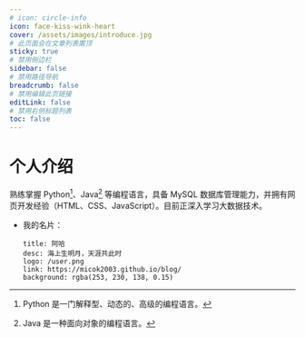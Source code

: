 ```yaml
---
# icon: circle-info
icon: face-kiss-wink-heart
cover: /assets/images/introduce.jpg
# 此页面会在文章列表置顶
sticky: true
# 禁用侧边栏
sidebar: false
# 禁用路径导航
breadcrumb: false
# 禁用编辑此页链接
editLink: false
# 禁用右侧标题列表
toc: false
---
```


# 个人介绍

熟练掌握 Python[^first]、Java[^second] 等编程语言，具备 MySQL 数据库管理能力，并拥有网页开发经验（HTML、CSS、JavaScript）。目前正深入学习大数据技术。

- 我的名片：

  ```component VPCard
  title: 阿哈
  desc: 海上生明月，天涯共此时
  logo: /user.png
  link: https://micok2003.github.io/blog/
  background: rgba(253, 230, 138, 0.15)
  ```

[^first]: Python 是一门解释型、动态的、高级的编程语言。
[^second]: Java 是一种面向对象的编程语言。
